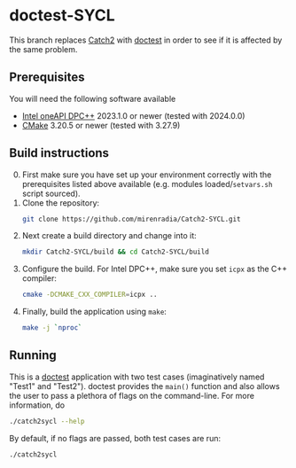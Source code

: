 # doctest-SYCL

This branch replaces [Catch2](https://github.com/catchorg/Catch2) with 
[doctest](https://github.com/doctest/doctest) in order to see if it is affected
by the same problem.

## Prerequisites

You will need the following software available
* [Intel oneAPI
    DPC++](https://www.intel.com/content/www/us/en/developer/tools/oneapi/dpc-compiler.html)
    2023.1.0 or newer (tested with 2024.0.0)
* [CMake](https://cmake.org/) 3.20.5 or newer (tested with 3.27.9)

## Build instructions

0. First make sure you have set up your environment correctly with the
   prerequisites listed above available (e.g. modules loaded/`setvars.sh` script
   sourced).
1. Clone the repository:
   ```bash
   git clone https://github.com/mirenradia/Catch2-SYCL.git
   ```
2. Next create a build directory and change into it:
   ```bash
   mkdir Catch2-SYCL/build && cd Catch2-SYCL/build
   ```
4. Configure the build. For Intel DPC++, make sure you set `icpx` as the C++ 
   compiler:
   ```bash
   cmake -DCMAKE_CXX_COMPILER=icpx ..
   ```
5. Finally, build the application using `make`:
   ```bash
   make -j `nproc`
   ```

## Running

This is a [doctest](https://github.com/doctest/doctest) application with two test
cases (imaginatively named "Test1" and "Test2"). doctest provides the `main()`
function and also allows the user to pass a plethora of flags on the
command-line. For more information, do
```bash
./catch2sycl --help
```
By default, if no flags are passed, both test cases are run:
```bash
./catch2sycl
```